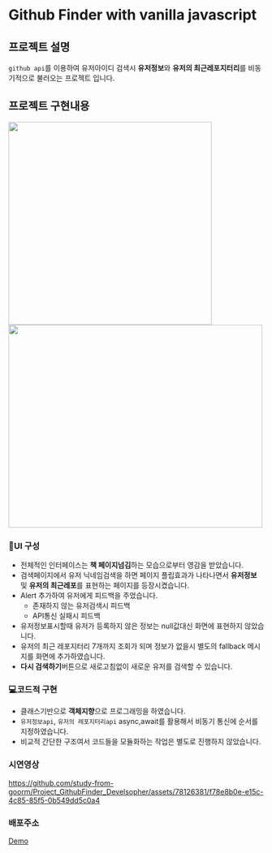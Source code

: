 # Github Finder with vanilla javascript

## 프로젝트 설명

`github api`를 이용하여 유저아이디 검색시 **유저정보**와 **유저의 최근레포지터리**를 비동기적으로 불러오는 프로젝트 입니다.

## 프로젝트 구현내용
<img src="https://github.com/study-from-goorm/Project_GithubFinder_Develsopher/assets/78126381/e6b4cc3d-be98-491b-a8a7-fcdd6511cd79"  width="400" height="400"/>
<img src="https://github.com/study-from-goorm/Project_GithubFinder_Develsopher/assets/78126381/618f2eb2-517e-4b9e-9375-c55087ce7996"  width="500" height="400"/>

### 🎨UI 구성
- 전체적인 인터페이스는 **책 페이지넘김**하는 모습으로부터 영감을 받았습니다.
- 검색페이지에서 유저 닉네임검색을 하면 페이지 플립효과가 나타나면서 **유저정보** 및 **유저의 최근레포**를 표현하는 페이지를 등장시켰습니다.
- Alert 추가하여 유저에게 피드백을 주었습니다.
  - 존재하지 않는 유저검색시 피드백
  - API통신 실패시 피드백
- 유저정보표시할때 유저가 등록하지 않은 정보는 null값대신 화면에 표현하지 않았습니다.
- 유저의 최근 레포지터리 7개까지 조회가 되며 정보가 없을시 별도의 fallback 메시지를 화면에 추가하였습니다.
- **다시 검색하기**버튼으로 새로고침없이 새로운 유저를 검색할 수 있습니다.

### 💻코드적 구현
- 클래스기반으로 **객체지향**으로 프로그래밍을 하였습니다.
- `유저정보api`, `유저의 레포지터리api` async,await를 활용해서 비동기 통신에 순서를 지정하였습니다.
- 비교적 간단한 구조여서 코드들을 모듈화하는 작업은 별도로 진행하지 않았습니다.

### 시연영상

https://github.com/study-from-goorm/Project_GithubFinder_Develsopher/assets/78126381/f78e8b0e-e15c-4c85-85f5-0b549dd5c0a4




### 배포주소
[Demo](https://capable-paprenjak-a23565.netlify.app/)
